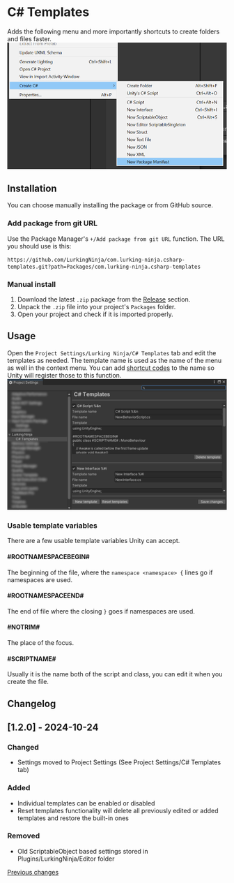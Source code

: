 # C# Templates
Adds the following menu and more importantly shortcuts to create folders and files faster.
![Create menu](docs/create_menu.png)

## Installation
You can choose manually installing the package or from GitHub source.

### Add package from git URL
Use the Package Manager's ```+/Add package from git URL``` function.
The URL you should use is this:
```
https://github.com/LurkingNinja/com.lurking-ninja.csharp-templates.git?path=Packages/com.lurking-ninja.csharp-templates
```

### Manual install
1. Download the latest ```.zip``` package from the [Release](https://github.com/LurkingNinja/com.lurking-ninja.csharp-templates/releases) section.
2. Unpack the ```.zip``` file into your project's ```Packages``` folder.
3. Open your project and check if it is imported properly.

## Usage
Open the ```Project Settings/Lurking Ninja/C# Templates``` tab and edit the templates as needed. The template name is used
as the name of the menu as well in the context menu. You can add [shortcut codes](https://docs.unity3d.com/ScriptReference/MenuItem.html) to the name so Unity will register
those to this function. 
![Open settings](docs/open_project_settings.png)

### Usable template variables
There are a few usable template variables Unity can accept.
#### #ROOTNAMESPACEBEGIN#
The beginning of the file, where the ```namespace <namespace> {``` lines go if namespaces are used.
#### #ROOTNAMESPACEEND#
The end of file where the closing ```}``` goes if namespaces are used.
#### #NOTRIM#
The place of the focus.
#### #SCRIPTNAME#
Usually it is the name both of the script and class, you can edit it when you create the file.

## Changelog

## [1.2.0] - 2024-10-24
### Changed
- Settings moved to Project Settings (See Project Settings/C# Templates tab)
### Added
- Individual templates can be enabled or disabled
- Reset templates functionality will delete all previously edited or added templates and restore the built-in ones
### Removed
- Old ScriptableObject based settings stored in Plugins/LurkingNinja/Editor folder

[Previous changes](./CHANGELOG.md)
